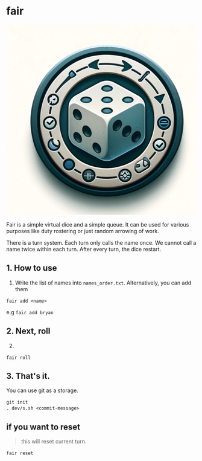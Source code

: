 # fair

![fair](images/fair.webp)

Fair is a simple virtual dice and a simple queue. It can be used for various purposes like duty rostering or just random arrowing of work. 

There is a turn system. Each turn only calls the name once. We cannot call a name twice within each turn. After every turn, the dice restart.

## 1. How to use
1. Write the list of names into `names_order.txt`. Alternatively, you can add them 
```
fair add <name>
```
e.g `fair add bryan`


## 2. Next, roll

2. 
```
fair roll
```

## 3. That's it. 
You can use git as a storage. 

```
git init
. dev/s.sh <commit-message>
```

## if you want to reset

> this will reset current turn. 
```
fair reset
```